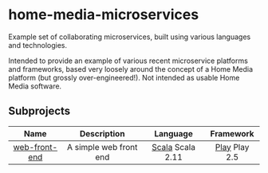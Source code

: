 # home-media-microservices
Example set of collaborating microservices, built using various languages and technologies.

Intended to provide an example of various recent microservice platforms and frameworks, based very loosely around the concept of a Home Media platform (but grossly over-engineered!). Not intended as usable Home Media software.

## Subprojects

| Name | Description | Language | Framework |
|:----:|:-----------:|:--------:|:---------:|
|[web-front-end](web-front-end)| A simple web front end|<div style="vertical-align:middle">[Scala](docs/scala.png) Scala 2.11</div>|<div style="vertical-align:middle">[Play](docs/play.png) Play 2.5</div>|
